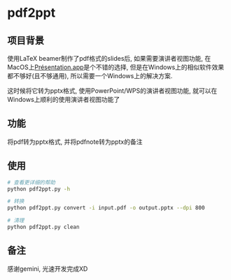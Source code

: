 # pdf2ppt

## 项目背景

使用LaTeX beamer制作了pdf格式的slides后, 如果需要演讲者视图功能, 在MacOS上[Présentation.app](http://iihm.imag.fr/blanch/software/osx-presentation/)是个不错的选择, 但是在Windows上的相似软件效果都不够好(且不够通用), 所以需要一个Windows上的解决方案.

这时候将它转为pptx格式, 使用PowerPoint/WPS的演讲者视图功能, 就可以在Windows上顺利的使用演讲者视图功能了

## 功能

将pdf转为pptx格式, 并将pdfnote转为pptx的备注

## 使用

```bash
# 查看更详细的帮助
python pdf2ppt.py -h 

# 转换  
python pdf2ppt.py convert -i input.pdf -o output.pptx --dpi 800

# 清理
python pdf2ppt.py clean 
```

## 备注

感谢gemini, 光速开发完成XD

